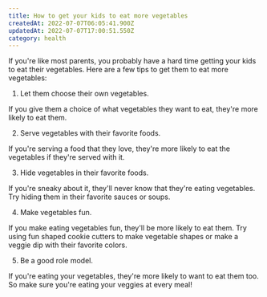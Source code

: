 ```yaml
---
title: How to get your kids to eat more vegetables
createdAt: 2022-07-07T06:05:41.900Z
updatedAt: 2022-07-07T17:00:51.550Z
category: health
---
```


If you're like most parents, you probably have a hard time getting your kids to eat their vegetables. Here are a few tips to get them to eat more vegetables:

1. Let them choose their own vegetables.

If you give them a choice of what vegetables they want to eat, they're more likely to eat them.

2. Serve vegetables with their favorite foods.

If you're serving a food that they love, they're more likely to eat the vegetables if they're served with it.

3. Hide vegetables in their favorite foods.

If you're sneaky about it, they'll never know that they're eating vegetables. Try hiding them in their favorite sauces or soups.

4. Make vegetables fun.

If you make eating vegetables fun, they'll be more likely to eat them. Try using fun shaped cookie cutters to make vegetable shapes or make a veggie dip with their favorite colors.

5. Be a good role model.

If you're eating your vegetables, they're more likely to want to eat them too. So make sure you're eating your veggies at every meal!
